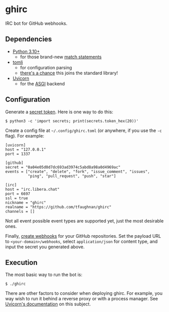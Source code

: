 # ghirc

IRC bot for GitHub webhooks.

## Dependencies

- [Python 3.10+](https://docs.python.org/3/whatsnew/3.10.html)
    - for those brand-new [match statements](https://www.python.org/dev/peps/pep-0634/)
- [tomli](https://github.com/hukkin/tomli)
    - for configuration parsing
    - [there's a chance](https://www.python.org/dev/peps/pep-0680/) this joins the standard library!
- [Uvicorn](https://www.uvicorn.org/)
    - for the [ASGI](https://asgi.readthedocs.io/en/latest/) backend

## Configuration

Generate a [secret token](https://docs.github.com/en/developers/webhooks-and-events/webhooks/securing-your-webhooks).
Here is one way to do this:

```
$ python3 -c 'import secrets; print(secrets.token_hex(20))'
```

Create a config file at `~/.config/ghirc.toml` (or anywhere, if you use the `-c` flag). For example:

```
[uvicorn]
host = "127.0.0.1"
port = 1337

[github]
secret = "0a04e05d0d7dc693ad3974c5abd8a98a0d4969ac"
events = ["create", "delete", "fork", "issue_comment", "issues",
          "ping", "pull_request", "push", "star"]

[irc]
host = "irc.libera.chat"
port = 6697
ssl = true
nickname = "ghirc"
realname = "https://github.com/tfaughnan/ghirc"
channels = []
```

Not all event possible event types are supported yet, just the most desirable ones.

Finally, [create webhooks](https://docs.github.com/en/developers/webhooks-and-events/webhooks/creating-webhooks)
for your GitHub repositories. Set the payload URL to `<your-domain>/webhooks`, select `application/json`
for content type, and input the secret you generated above.


## Execution

The most basic way to run the bot is:

```
$ ./ghirc
```

There are other factors to consider when deploying ghirc.
For example, you way wish to run it behind a reverse proxy or with a process manager.
See [Uvicorn's documentation](https://www.uvicorn.org/deployment/) on this subject.
